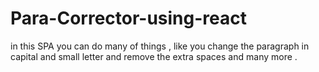 # Para-Corrector-using-react
in this SPA you can do many of things , like you change the paragraph in capital and small letter and remove the extra spaces and many more .
